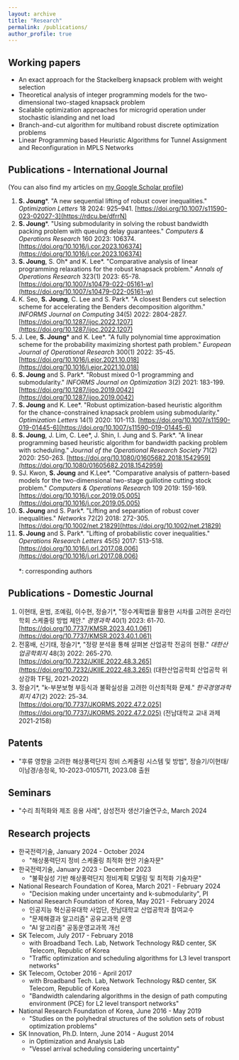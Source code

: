 ```yaml
---
layout: archive
title: "Research"
permalink: /publications/
author_profile: true
---
```

## **Working papers**
- An exact approach for the Stackelberg knapsack problem with weight selection
- Theoretical analysis of integer programming models for the two-dimensional two-staged knapsack problem
- Scalable optimization approaches for microgrid operation under stochastic islanding and net load
- Branch-and-cut algorithm for multiband robust discrete optimization problems
- Linear Programming based Heuristic Algorithms for Tunnel Assignment and Reconfiguration in MPLS Networks

## **Publications - International Journal**
(You can also find my articles on [my Google Scholar profile](https://scholar.google.com/citations?hl=en&user=j-bCTNgAAAAJ&view_op=list_works&sortby=pubdate))<br />
1. **S. Joung**\*. "A new sequential lifting of robust cover inequalities." _Optimization Letters_ 18 2024: 925–941. [https://doi.org/10.1007/s11590-023-02027-3](https://rdcu.be/dfrrN)
1. **S. Joung**\*. "Using submodularity in solving the robust bandwidth packing problem with queuing delay guarantees." _Computers & Operations Research_ 160 2023: 106374. [https://doi.org/10.1016/j.cor.2023.106374](https://doi.org/10.1016/j.cor.2023.106374)
1. **S. Joung**, S. Oh\* and K. Lee\*. "Comparative analysis of linear programming relaxations for the robust knapsack problem." _Annals of Operations Research_ 323(1) 2023: 65-78. [https://doi.org/10.1007/s10479-022-05161-w](https://doi.org/10.1007/s10479-022-05161-w)
1. K. Seo, **S. Joung**, C. Lee and S. Park\*. "A closest Benders cut selection scheme for accelerating the Benders decomposition algorithm." _INFORMS Journal on Computing_ 34(5) 2022: 2804-2827. [https://doi.org/10.1287/ijoc.2022.1207](https://doi.org/10.1287/ijoc.2022.1207)
1. J. Lee, **S. Joung**\* and K. Lee\*. "A fully polynomial time approximation scheme for the probability maximizing shortest path problem." _European Journal of Operational Research_ 300(1) 2022: 35-45. [https://doi.org/10.1016/j.ejor.2021.10.018](https://doi.org/10.1016/j.ejor.2021.10.018)
1. **S. Joung** and S. Park\*. "Robust mixed 0-1 programming and submodularity." _INFORMS Journal on Optimization_ 3(2) 2021: 183-199. [https://doi.org/10.1287/ijoo.2019.0042](https://doi.org/10.1287/ijoo.2019.0042)
1. **S. Joung** and K. Lee\*. "Robust optimization-based heuristic algorithm for the chance-constrained knapsack problem using submodularity." _Optimization Letters_ 14(1) 2020: 101-113. [https://doi.org/10.1007/s11590-019-01445-6](https://doi.org/10.1007/s11590-019-01445-6)
1. **S. Joung**, J. Lim, C. Lee\*, J. Shin, I. Jung and S. Park\*. "A linear programming based heuristic algorithm for bandwidth packing problem with scheduling." _Journal of the Operational Research Society_ 71(2) 2020: 250-263. [https://doi.org/10.1080/01605682.2018.1542959](https://doi.org/10.1080/01605682.2018.1542959)
1. SJ. Kwon, **S. Joung** and K.Lee\*. "Comparative analysis of pattern-based models for the two-dimensional two-stage guillotine cutting stock problem." _Computers & Operations Research_ 109 2019: 159-169. [https://doi.org/10.1016/j.cor.2019.05.005](https://doi.org/10.1016/j.cor.2019.05.005)
1. **S. Joung** and S. Park\*. "Lifting and separation of robust cover inequalities." _Networks_ 72(2) 2018: 272-305. [https://doi.org/10.1002/net.21829](https://doi.org/10.1002/net.21829)
1. **S. Joung** and S. Park\*. "Lifting of probabilistic cover inequalities." _Operations Research Letters_ 45(5) 2017: 513-518. [https://doi.org/10.1016/j.orl.2017.08.006](https://doi.org/10.1016/j.orl.2017.08.006)<br /><br />
*: corresponding authors

## **Publications - Domestic Journal**
1. 이현태, 윤범, 조예림, 이수현, 정슬기*, "정수계획법을 활용한 시차를 고려한 온라인 학회 스케줄링 방법 제안." _경영과학_ 40(1) 2023: 61-70. [https://doi.org/10.7737/KMSR.2023.40.1.061](https://doi.org/10.7737/KMSR.2023.40.1.061)
1. 전홍배, 신기태, 정슬기*, "정량 분석을 통해 살펴본 산업공학 전공의 현황." _대한산업공학회지_ 48(3) 2022: 265-270. [https://doi.org/10.7232/JKIIE.2022.48.3.265](https://doi.org/10.7232/JKIIE.2022.48.3.265)
(대한산업공학회 산업공학 위상강화 TF팀, 2021-2022)
1. 정슬기*, "k-부분보형 부등식과 불확실성을 고려한 이산최적화 문제." _한국경영과학회지_ 47(2) 2022: 25-34. [https://doi.org/10.7737/JKORMS.2022.47.2.025](https://doi.org/10.7737/JKORMS.2022.47.2.025)
(전남대학교 교내 과제 2021-2158)

## **Patents**
- "후류 영향을 고려한 해상풍력단지 정비 스케줄링 시스템 및 방법", 정슬기/이현태/이남경/송정욱, 10-2023-0105711, 2023.08 출원

## **Seminars**
- "수리 최적화와 제조 응용 사례", 삼성전자 생산기술연구소, March 2024

## **Research projects**
- 한국전력기술, January 2024 - October 2024
  - "해상풍력단지 정비 스케줄링 최적화 현안 기술자문"  
- 한국전력기술, January 2023 - December 2023
  - "불확실성 기반 해상풍력단지 정비계획 모델링 및 최적화 기술자문"
- National Research Foundation of Korea, March 2021 - February 2024
  - "Decision making under uncertainty and k-submodularity", PI
- National Research Foundation of Korea, May 2021 - February 2024
  - 인공지능 혁신공유대학 사업단, 전남대학교 산업공학과 참여교수
  - "문제해결과 알고리즘" 공유교과목 운영
  - "AI 알고리즘" 공동운영교과목 개선
- SK Telecom, July 2017 - February 2018
  - with Broadband Tech. Lab, Network Technology R&D center, SK Telecom, Republic of Korea
  - "Traffic optimization and scheduling algorithms for L3 level transport networks"
- SK Telecom, October 2016 - April 2017
  - with Broadband Tech. Lab, Network Technology R&D center, SK Telecom, Republic of Korea
  - "Bandwidth calendaring algorithms in the design of path computing environment (PCE) for L2 level transport networks"
- National Research Foundation of Korea, June 2016 - May 2019
  - "Studies on the polyhedral structures of the solution sets of robust optimization problems"
- SK Innovation, Ph.D. Intern, June 2014 - August 2014
  - in Optimization and Analysis Lab
  - "Vessel arrival scheduling considering uncertainty"

